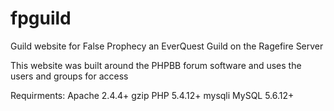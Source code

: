 # fpguild
Guild website for False Prophecy an EverQuest Guild on the Ragefire Server

This website was built around the PHPBB forum software and uses the users and groups for access

Requirments:
Apache 2.4.4+
 gzip
PHP 5.4.12+
 mysqli
MySQL 5.6.12+